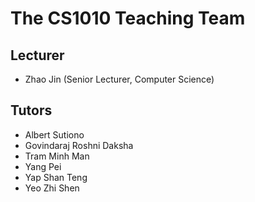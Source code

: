 # The CS1010 Teaching Team

## Lecturer

-   Zhao Jin (Senior Lecturer, Computer Science)

## Tutors

- Albert Sutiono
- Govindaraj Roshni Daksha
- Tram Minh Man
- Yang Pei
- Yap Shan Teng
- Yeo Zhi Shen
